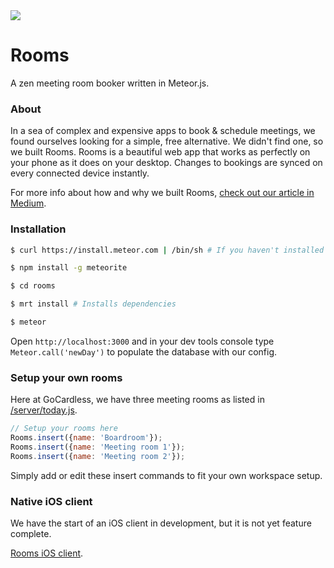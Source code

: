 <img src="http://f.cl.ly/items/3L2m1i1h442M2o2O3Y1Y/iPad_Air_H_iPhone_5s_V_SpcGr_sRGB.png"/>

# Rooms

A zen meeting room booker written in Meteor.js.


### About

In a sea of complex and expensive apps to book & schedule meetings, we found ourselves looking for a simple, free alternative. We didn't find one, so we built Rooms. Rooms is a beautiful web app that works as perfectly on your phone as it does on your desktop. Changes to bookings are synced on every connected device instantly. 

For more info about how and why we built Rooms, <a href="https://medium.com/@almonk/building-a-meeting-room-booking-app-in-7-hours-4f5534f9036a">check out our article in Medium</a>.

### Installation

```bash
$ curl https://install.meteor.com | /bin/sh # If you haven't installed meteor

$ npm install -g meteorite

$ cd rooms

$ mrt install # Installs dependencies

$ meteor
```
    
Open `http://localhost:3000` and in your dev tools console type `Meteor.call('newDay')` to populate the database with our config. 

### Setup your own rooms
Here at GoCardless, we have three meeting rooms as listed in <a href="https://github.com/gocardless/rooms/blob/master/server/today.js">/server/today.js</a>.

```javascript
// Setup your rooms here
Rooms.insert({name: 'Boardroom'});
Rooms.insert({name: 'Meeting room 1'});
Rooms.insert({name: 'Meeting room 2'});
```

Simply add or edit these insert commands to fit your own workspace setup.

### Native iOS client
We have the start of an iOS client in development, but it is not yet feature complete.

<a href="https://github.com/gocardless/rooms-ios">Rooms iOS client</a>.

